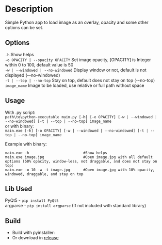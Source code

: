 # Description
Simple Python app to load image as an overlay, opacity and some other options can be set.

## Options
`-h` Show helps  
`-o OPACITY | --opacity OPACITY` Set image opacity, [OPACITY] is Integer within 0 to 100, default value is 50  
`-w | --windowed | --no-windowed` Display window or not, default is not displayed (--no-windowed)  
`-t | --top | --no-top` Stay on top, default does not stay on top (--no-top)  
`image_name` Image to be loaded, use relative or full path without space  

## Usage
With .py script:  
`path\to\python-executable main.py [-h] [-o OPACITY] [-w | --windowed | --no-windowed] [-t | --top | --no-top] image_name`  
or with binary:  
`main.exe [-h] [-o OPACITY] [-w | --windowed | --no-windowed] [-t | --top | --no-top] image_name`  
  
Example with binary:
```
main.exe -h                         #Show helps
main.exe image.jpg                  #Open image.jpg with all default options (50% opacity, window-less, not draggable, and does not stay on top)  
main.exe -o 10 -w -t image.jpg      #Open image.jpg with 10% opacity, windowed, draggable, and stay on top  
```

## Lib Used
PyQt5 - `pip install PyQt5`  
argparse - `pip install argparse` (If not included with standard library)

## Build
- Build with pyinstaller: 
- Or download in [release]()